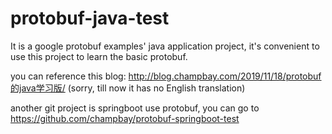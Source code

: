 # protobuf-java-test

It is a google protobuf examples' java application project, it's convenient to use this project to learn the basic protobuf.

you can reference this blog: <a href="http://blog.champbay.com/2019/11/18/protobuf%e7%9a%84java%e5%ad%a6%e4%b9%a0%e7%89%88/" target="_blank">http://blog.champbay.com/2019/11/18/protobuf的java学习版/</a> (sorry, till now it has no English translation)

another git project is springboot use protobuf, you can go to <a href="https://github.com/champbay/protobuf-springboot-test" target="_blank">https://github.com/champbay/protobuf-springboot-test</a>